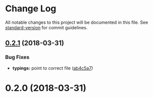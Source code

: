# Change Log

All notable changes to this project will be documented in this file. See [standard-version](https://github.com/conventional-changelog/standard-version) for commit guidelines.

<a name="0.2.1"></a>
## [0.2.1](https://github.com/fkleuver/aurelia-typed-observable-plugin/compare/v0.2.0...v0.2.1) (2018-03-31)


### Bug Fixes

* **typings:** point to correct file ([ab4c5a7](https://github.com/fkleuver/aurelia-typed-observable-plugin/commit/ab4c5a7))



<a name="0.2.0"></a>
# 0.2.0 (2018-03-31)
